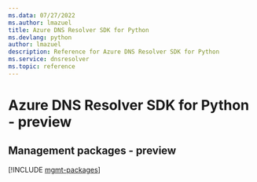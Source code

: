 ```yaml
---
ms.data: 07/27/2022
ms.author: lmazuel
title: Azure DNS Resolver SDK for Python
ms.devlang: python
author: lmazuel
description: Reference for Azure DNS Resolver SDK for Python
ms.service: dnsresolver
ms.topic: reference
---
```

# Azure DNS Resolver SDK for Python - preview

## Management packages - preview
[!INCLUDE [mgmt-packages](dns-resolver-mgmt-index.md)]
